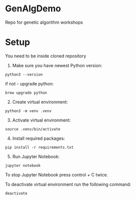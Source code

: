 # GenAlgDemo
Repo for genetic algorithm workshops

# Setup

You need to be inside cloned repository

1. Make sure you have newest Python version:

```
python3 --version
```

if not - upgrade python:

```
brew upgrade python
```

2. Create virtual environment:

```
python3 -m venv .venv
```

3. Activate virtual environment:

```
source .venv/bin/activate
```

4. Install required packages:

```
pip install -r requirements.txt
```

5. Run Jupyter Notebook:

```
jupyter notebook
```

To stop Jupyter Notebook press control + C twice.

To deactivate virtual environment run the following command:

```
deactivate
```
